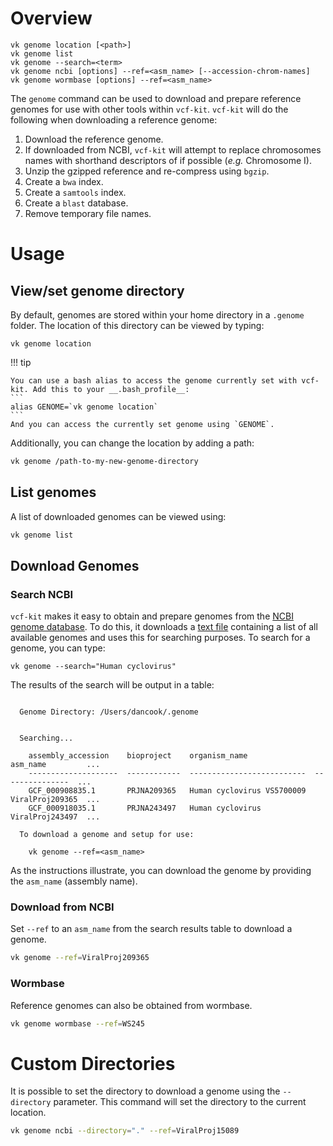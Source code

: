 # Overview

```
vk genome location [<path>]
vk genome list
vk genome --search=<term>
vk genome ncbi [options] --ref=<asm_name> [--accession-chrom-names]
vk genome wormbase [options] --ref=<asm_name>
```

The `genome` command can be used to download and prepare reference genomes for use with other tools within `vcf-kit`. `vcf-kit` will do the following when downloading a reference genome:


1. Download the reference genome.
1. If downloaded from NCBI, `vcf-kit` will attempt to replace chromosomes names with shorthand descriptors of if possible (_e.g._ Chromosome I).
1. Unzip the gzipped reference and re-compress using `bgzip`.
1. Create a `bwa` index.
1. Create a `samtools` index.
1. Create a `blast` database.
1. Remove temporary file names.


# Usage

## View/set genome directory

By default, genomes are stored within your home directory in a `.genome` folder. The location of this directory can be viewed by typing:

```
vk genome location
```

!!! tip

    You can use a bash alias to access the genome currently set with vcf-kit. Add this to your __.bash_profile__:
    ```
    alias GENOME=`vk genome location`
    ```
    And you can access the currently set genome using `GENOME`.

Additionally, you can change the location by adding a path:

```bash
vk genome /path-to-my-new-genome-directory
```

## List genomes

A list of downloaded genomes can be viewed using:

```bash
vk genome list
```

## Download Genomes

### Search NCBI

`vcf-kit` makes it easy to obtain and prepare genomes from the [NCBI genome database](http://www.ncbi.nlm.nih.gov/genome/). To do this, it downloads a [text file](http://ftp.ncbi.nlm.nih.gov/genomes/ASSEMBLY_REPORTS/assembly_summary_refseq.txt) containing a list of all available genomes and uses this for searching purposes. To search for a genome, you can type:

```
vk genome --search="Human cyclovirus"
```

The results of the search will be output in a table:

```shell

  Genome Directory: /Users/dancook/.genome


  Searching...

    assembly_accession    bioproject    organism_name               asm_name         ...
    --------------------  ------------  --------------------------  ---------------  ...
    GCF_000908835.1       PRJNA209365   Human cyclovirus VS5700009  ViralProj209365  ...
    GCF_000918035.1       PRJNA243497   Human cyclovirus            ViralProj243497  ...

  To download a genome and setup for use:

    vk genome --ref=<asm_name>
```

As the instructions illustrate, you can download the genome by providing the `asm_name` (assembly name).

### Download from NCBI

Set `--ref` to an `asm_name` from the search results table to download a genome.

```bash
vk genome --ref=ViralProj209365
```

### Wormbase

Reference genomes can also be obtained from wormbase. 

```bash
vk genome wormbase --ref=WS245
```

# Custom Directories

It is possible to set the directory to download a genome using the `--directory` parameter. This command will set the directory to the current location.

```bash
vk genome ncbi --directory="." --ref=ViralProj15089
```
